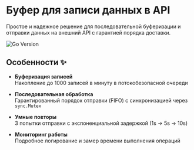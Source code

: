 # Буфер для записи данных в API

Простое и надежное решение для последовательной буферизации и отправки данных на внешний API с гарантией порядка доставки.

![Go Version](https://img.shields.io/badge/Go-1.21%2B-blue)

## Особенности ✨

- **Буферизация записей**  
  Накопление до 1000 записей в минуту в потокобезопасной очереди

- **Последовательная обработка**  
  Гарантированный порядок отправки (FIFO) с синхронизацией через `sync.Mutex`

- **Умные повторы**  
  3 попытки отправки с экспоненциальной задержкой (1s → 5s → 10s)

- **Мониторинг работы**  
  Подробное логирование и замер времени выполнения операций
